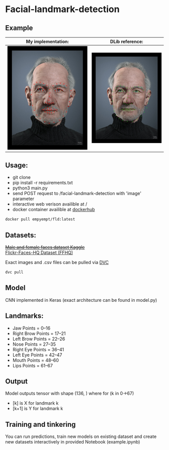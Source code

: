 # Facial-landmark-detection

## Example
|            My implementation:            |           DLib reference:           |
| :--------------------------------------: | :---------------------------------: |
| ![My implementation](static/output.jpeg) | ![DLib reference](static/dlib.jpeg) |

## Usage:
- git clone
- pip install -r requirements.txt
- python3 main.py
- send POST request to /facial-landmark-detection with 'image' parameter
- interactive web verison availible at /
- docker container availible at [dockerhub](https://hub.docker.com/repository/docker/empyempt/fld)  

~~~bash
docker pull empyempt/fld:latest
~~~

## Datasets: 
~~[Male and female faces dataset Kaggle](https://www.kaggle.com/ashwingupta3012/male-and-female-faces-dataset/metadata)~~  
[Flickr-Faces-HQ Dataset (FFHQ)](https://github.com/NVlabs/ffhq-dataset)  

Exact images and .csv files can be pulled via [DVC](https://dvc.org/)
~~~bash
dvc pull
~~~

## Model  
CNN implemented in Keras (exact architecture can be found in model.py)

## Landmarks:  
-   Jaw Points = 0–16
-   Right Brow Points = 17–21
-   Left Brow Points = 22–26
-   Nose Points = 27–35
-   Right Eye Points = 36–41
-   Left Eye Points = 42–47
-   Mouth Points = 48–60
-   Lips Points = 61–67


## Output
Model outputs tensor with shape (136, ) where for (k in 0->67)  
- [k] is X for landmark k
- [k+1] is Y for landmark k

## Training and tinkering

You can run predictions, train new models on existing dataset and create new datasets interactively in provided Notebook (example.ipynb)
